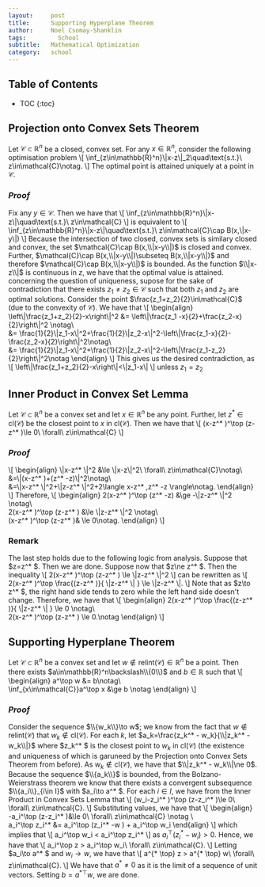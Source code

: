 ```yaml
---
layout:     post
title:      Supporting Hyperplane Theorem
author:     Noel Csomay-Shanklin
tags: 		  School 
subtitle:  	Mathematical Optimization
category:   school
---
```

## Table of Contents
* TOC
{:toc}

## Projection onto Convex Sets Theorem
Let $\mathcal{C}\subset\mathbb{R}^n$ be a closed, convex set. For any $x\in\mathbb{R}^n$, consider the following optimisation problem
\\[
\inf_{z\in\mathbb{R}^n}\\|x-z\\|_2\quad\text{s.t.}\ z\in\mathcal{C}\notag.
\\]
The optimal point is attained uniquely at a point in $\mathcal{C}$.
### *Proof*
Fix any $y\in\mathcal{C}$. Then we have that 
\\[
\inf_{z\in\mathbb{R}^n}\\|x-z\\|\quad\text{s.t.}\ z\in\mathcal{C}
\\]
is equivalent to
\\[
\inf_{z\in\mathbb{R}^n}\\|x-z\\|\quad\text{s.t.}\ z\in\mathcal{C}\cap B(x,\\|x-y\\|)
\\]
Because the intersection of two closed, convex sets is similary closed and convex, the set $\mathcal{C}\cap B(x,\\|x-y\\|)$ is closed and convex. Further, $\mathcal{C}\cap B(x,\\|x-y\\|)\subseteq B(x,\\|x-y\\|)$ and therefore $\mathcal{C}\cap B(x,\\|x-y\\|)$ is bounded. As the function $\\|x-z\\|$ is continuous in $z$, we have that the optimal value is attained. concerning the question of uniqueness, supose for the sake of contradiction that there exists $z_1\ne z_2 \in\mathcal{C}$ such that both $z_1$ and $z_2$ are optimal solutions. Consider the point $\frac{z_1+z_2}{2}\in\mathcal{C}$ (due to the convexity of $\mathcal{C}$). We have that
\\[
\begin{align}
\left\\|\frac{z_1+z_2}{2}-x\right\\|^2 &= \left\\|\frac{z_1 -x}{2}+\frac{z_2-x}{2}\right\\|^2 \notag\\\
&= \frac{1}{2}\\|z_1-x\\|^2+\frac{1}{2}\\|z_2-x\\|^2-\left\\|\frac{z_1-x}{2}-\frac{z_2-x}{2}\right\\|^2\notag\\\
&= \frac{1}{2}\\|z_1-x\\|^2+\frac{1}{2}\\|z_2-x\\|^2-\left\\|\frac{z_1-z_2}{2}\right\\|^2\notag
\end{align}
\\]
This gives us the desired contradiction, as 
\\[
\left\\|\frac{z_1+z_2}{2}-x\right\\|<\\|z_1-x\\|
\\]
unless $z_1=z_2$
$$\tag*{$\blacksquare$}$$

## Inner Product in Convex Set Lemma
Let $\mathcal{C}\subset\mathbb{R}^n$ be a convex set and let $x\in\mathbb{R}^n$ be any point. Further, let $z^* \in\text{cl}(\mathcal{C})$ be the closest point to $x$ in cl($\mathcal{C}$). Then we have that
\\[
(x-z^* )^\top (z-z^* )\le 0\ \forall\ z\in\mathcal{C}
\\]
### *Proof*
\\[
\begin{align}
\\|x-z^* \\|^2 &\le \\|x-z\\|^2\ \forall\ z\in\mathcal{C}\notag\\\
&=\\|(x-z^* )+(z^* -z)\\|^2\notag\\\
&=\\|x-z^* \\|^2+\\|z-z^* \\|^2+2\langle x-z^* ,z^* -z \rangle\notag.
\end{align}
\\]
Therefore,
\\[
\begin{align}
2(x-z^* )^\top (z^* -z) &\ge -\\|z-z^* \\|^2 \notag\\\
2(x-z^* )^\top (z-z^* ) &\le \\|z-z^* \\|^2 \notag\\\
(x-z^* )^\top (z-z^* )& \le 0\notag.
\end{align}
\\]
$$\tag*{$\square$}$$
### Remark
The last step holds due to the following logic from analysis. Suppose that $z=z^* $. Then we are done. Suppose now that $z\ne z^* $. Then the inequality
\\[
2(x-z^* )^\top (z-z^* ) \le \\|z-z^* \\|^2
\\]
can be rewritten as
\\[
2(x-z^* )^\top \frac{(z-z^* )}{ \\|z-z^* \\| } \le \\|z-z^* \\|.
\\]
Note that as $z\to z^* $, the right hand side tends to zero while the left hand side doesn't change. Therefore, we have that 
\\[
\begin{align}
2(x-z^* )^\top \frac{(z-z^* )}{ \\|z-z^* \\| } \le 0 \notag\\\
2(x-z^* )^\top (z-z^* ) \le 0.\notag
\end{align}
\\]
## Supporting Hyperplane Theorem
Let $\mathcal{C}\subset\mathbb{R}^n$ be a convex set and let $w\notin\text{relint}(\mathcal{C})\in\mathbb{R}^n$ be a point. Then there exists $a\in\mathbb{R}^n\backslash\\{0\\}$ and $b\in\mathbb{R}$ such that 
\\[
\begin{align}
a^\top w &= b\notag\\\
\inf_{x\in\mathcal{C}}a^\top x &\ge b \notag
\end{align}
\\]
### *Proof*
Consider the sequence $\\{w_k\\}\to w$; we know from the fact that $w\notin\text{relint}(\mathcal{C})$ that $w_k\notin\text{cl}(\mathcal{C})$. 
For each $k$, let $a_k=\frac{z_k^* - w_k}{\\|z_k^* - w_k\\|}$ where $z_k^* $ is the closest point to $w_k$ in cl($\mathcal{C}$) (the existence and uniqueness of which is garuneed by the Projection onto Convex Sets Theorem from before). As $w_k\notin\text{cl}(\mathcal{C})$, we have that $\\|z_k^* - w_k\\|\ne 0$.
Because the sequence $\\{a_k\\}$ is bounded, from the Bolzano-Weierstrass theorem we know that there exists a convergent subsequence $\\{a_i\\}_{i\in I}$ with $a_i\to a^* $.
For each $i\in I$, we have from the Inner Product in Convex Sets Lemma that 
\\[
(w_i-z_i^* )^\top (z-z_i^* )\le 0\ \forall\ z\in\mathcal{C}.
\\]
Substituting values, we have that
\\[
\begin{align}
-a_i^\top (z-z_i^* )&\le 0\ \forall\ z\in\mathcal{C} \notag \\\
a_i^\top z_i^* &= a_i^\top (z_i^* -w ) + a_i^\top w_i 
\end{align}
\\]
which implies that 
\\[
a_i^\top w_i < a_i^\top z_i^*
\\]
as $a_i^\top (z_i^* - w_i) > 0$. Hence, we have that 
\\[
a_i^\top z > a_i^\top w_i\ \forall\ z\in\mathcal{C}.
\\]
Letting $a_i\to a^* $ and $w_i \to w$, we have that 
\\[
a^{* \top} z > a^{* \top} w\ \forall\ z\in\mathcal{C}.
\\]
We have that $a^* \ne 0$ as it is the limit of a sequence of unit vectors. Setting $b=a^{* \top} w$, we are done.
$$\tag*{$\blacksquare$}$$
